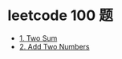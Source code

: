 # leetcode 100 题

- [1. Two Sum](/src/leetcode/top100/_1_week/TwoSumDemo.java)
- [2. Add Two Numbers](/src/leetcode/top100/_1_week/AddTwoNumbersDemo.java)

